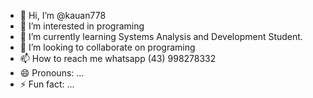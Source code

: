 - 👋 Hi, I’m @kauan778
- 👀 I’m interested in programing 
- 🌱 I’m currently learning Systems Analysis and Development Student. 
- 💞️ I’m looking to collaborate on programing 
- 📫 How to reach me whatsapp (43) 998278332
- 😄 Pronouns: ...
- ⚡ Fun fact: ...

<!---
kauan778/kauan778 is a ✨ special ✨ repository because its `README.md` (this file) appears on your GitHub profile.
You can click the Preview link to take a look at your changes.
--->
